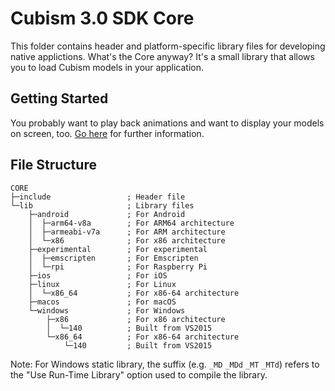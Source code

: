 # Cubism 3.0 SDK Core

This folder contains header and platform-specific library files for developing native applictions.
What's the Core anyway? It's a small library that allows you to load Cubism models in your application.


## Getting Started

You probably want to play back animations and want to display your models on screen, too.
[Go here](https://github.com/Live2D/CubismNativeComponents/tree/early-access) for further information.

## File Structure

```
CORE
├─include                 ; Header file
└─lib                     ; Library files
    ├─android             ; For Android
    │  ├─arm64-v8a        ; For ARM64 architecture
    │  ├─armeabi-v7a      ; For ARM architecture
    │  └─x86              ; For x86 architecture
    ├─experimental        ; For experimental
    │  ├─emscripten       ; For Emscripten
    │  └─rpi              ; For Raspberry Pi
    ├─ios                 ; For iOS
    ├─linux               ; For Linux
    │  └─x86_64           ; For x86-64 architecture
    ├─macos               ; For macOS
    └─windows             ; For Windows
        ├─x86             ; For x86 architecture
        │  └─140          ; Built from VS2015
        └─x86_64          ; For x86-64 architecture
            └─140         ; Built from VS2015
```

Note: For Windows static library, the suffix (e.g. `_MD` `_MDd` `_MT` `_MTd`) refers to the "Use Run-Time Library" option used to compile the library.
